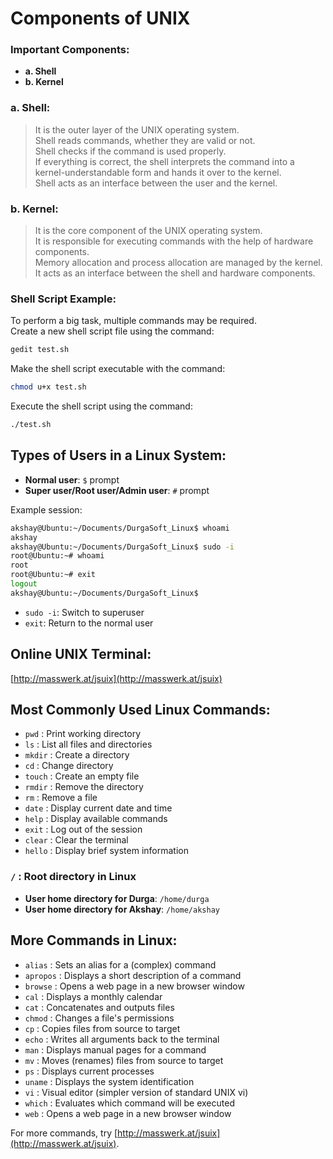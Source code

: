 
# Components of UNIX

### Important Components:

- **a. Shell**
- **b. Kernel**

### a. Shell:
> It is the outer layer of the UNIX operating system.  
> Shell reads commands, whether they are valid or not.  
> Shell checks if the command is used properly.  
> If everything is correct, the shell interprets the command into a kernel-understandable form and hands it over to the kernel.  
> Shell acts as an interface between the user and the kernel.

### b. Kernel:
> It is the core component of the UNIX operating system.  
> It is responsible for executing commands with the help of hardware components.  
> Memory allocation and process allocation are managed by the kernel.  
> It acts as an interface between the shell and hardware components.

### Shell Script Example:

To perform a big task, multiple commands may be required.  
Create a new shell script file using the command:
```bash
gedit test.sh
```
Make the shell script executable with the command:
```bash
chmod u+x test.sh
```
Execute the shell script using the command:
```bash
./test.sh
```

## Types of Users in a Linux System:

- **Normal user**: `$` prompt  
- **Super user/Root user/Admin user**: `#` prompt  

Example session:

```bash
akshay@Ubuntu:~/Documents/DurgaSoft_Linux$ whoami
akshay
akshay@Ubuntu:~/Documents/DurgaSoft_Linux$ sudo -i
root@Ubuntu:~# whoami
root
root@Ubuntu:~# exit
logout
akshay@Ubuntu:~/Documents/DurgaSoft_Linux$
```

- `sudo -i`: Switch to superuser  
- `exit`: Return to the normal user

## Online UNIX Terminal:
[http://masswerk.at/jsuix](http://masswerk.at/jsuix)

## Most Commonly Used Linux Commands:
- `pwd`    : Print working directory  
- `ls`     : List all files and directories  
- `mkdir`  : Create a directory  
- `cd`     : Change directory  
- `touch`  : Create an empty file  
- `rmdir`  : Remove the directory  
- `rm`     : Remove a file  
- `date`   : Display current date and time  
- `help`   : Display available commands  
- `exit`   : Log out of the session  
- `clear`  : Clear the terminal  
- `hello`  : Display brief system information  

### `/` : Root directory in Linux  

- **User home directory for Durga**: `/home/durga`  
- **User home directory for Akshay**: `/home/akshay`

## More Commands in Linux:
- `alias`       : Sets an alias for a (complex) command  
- `apropos`     : Displays a short description of a command  
- `browse`      : Opens a web page in a new browser window  
- `cal`         : Displays a monthly calendar  
- `cat`         : Concatenates and outputs files  
- `chmod`       : Changes a file's permissions  
- `cp`          : Copies files from source to target  
- `echo`        : Writes all arguments back to the terminal  
- `man`         : Displays manual pages for a command  
- `mv`          : Moves (renames) files from source to target  
- `ps`          : Displays current processes  
- `uname`       : Displays the system identification  
- `vi`          : Visual editor (simpler version of standard UNIX vi)  
- `which`       : Evaluates which command will be executed  
- `web`         : Opens a web page in a new browser window  

For more commands, try [http://masswerk.at/jsuix](http://masswerk.at/jsuix).
```